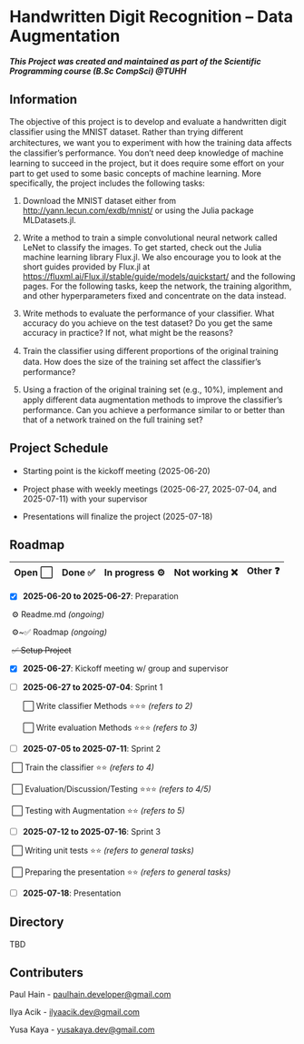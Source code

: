 # Handwritten Digit Recognition – Data Augmentation

***This Project was created and maintained as part of the Scientific Programming course (B.Sc CompSci) @TUHH***



## Information

The objective of this project is to develop and evaluate a handwritten digit classifier using the MNIST dataset. Rather than trying diﬀerent architectures, we want you to experiment with how the training data aﬀects the classifier’s performance. You don’t need deep knowledge of machine learning to succeed in the project, but it does require some eﬀort on your part to get used to some basic concepts of machine learning. More specifically, the project includes the following tasks:

1. Download the MNIST dataset either from http://yann.lecun.com/exdb/mnist/ or using the Julia package MLDatasets.jl.

2. Write a method to train a simple convolutional neural network called LeNet to classify the images. To get started, check out the Julia machine learning library Flux.jl. We also encourage you to look at the short guides provided by Flux.jl at https://fluxml.ai/Flux.jl/stable/guide/models/quickstart/ and the following pages. For the following tasks, keep the network, the training algorithm, and other hyperparameters fixed and concentrate on the data instead.

3. Write methods to evaluate the performance of your classifier. What accuracy do you achieve on the test dataset? Do you get the same accuracy in practice? If not, what might be the reasons?

4. Train the classifier using diﬀerent proportions of the original training data. How does the size of the training set aﬀect the classifier’s performance?

5. Using a fraction of the original training set (e.g., 10%), implement and apply diﬀerent data augmentation methods to improve the classifier’s performance. Can you achieve a performance similar to or better than that of a network trained on the full training set?



## Project Schedule

- Starting point is the kickoﬀ meeting (2025-06-20)

- Project phase with weekly meetings (2025-06-27, 2025-07-04, and 2025-07-11) with your supervisor

- Presentations will finalize the project (2025-07-18)



## Roadmap

| Open ⬜ | Done ✅ | In progress ⚙️ | Not working ❌ | Other ❓ |
| ------ | ------ | ------------- | ------------- | ------- |

- [x] **2025-06-20 to 2025-06-27**: Preparation

​	⚙️ Readme.md *(ongoing)*

​	⚙️~✅ Roadmap *(ongoing)*

​	~~✅ Setup Project~~

- [x] **2025-06-27**: Kickoff meeting w/ group and supervisor

- [ ] **2025-06-27 to 2025-07-04**: Sprint 1

  ⬜ Write classifier Methods ⭐⭐⭐ *(refers to 2)*

  ⬜ Write evaluation Methods ⭐⭐⭐ *(refers to 3)*

- [ ] **2025-07-05 to 2025-07-11**: Sprint 2

​	⬜ Train the classifier ⭐⭐ *(refers to 4)*

​	⬜ Evaluation/Discussion/Testing ⭐⭐⭐ *(refers to 4/5)*

​	⬜ Testing with Augmentation ⭐⭐ *(refers to 5)*

- [ ] **2025-07-12 to 2025-07-16**: Sprint 3

​	⬜ Writing unit tests ⭐⭐ *(refers to general tasks)*

​	⬜ Preparing the presentation ⭐⭐ *(refers to general tasks)*

- [ ] **2025-07-18**: Presentation



## Directory

TBD



## Contributers

Paul Hain - paulhain.developer@gmail.com

Ilya Acik - ilyaacik.dev@gmail.com

Yusa Kaya - yusakaya.dev@gmail.com

